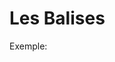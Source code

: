 <div w-full h-full>
    <div>
        <h1 w-40 pb-4 text-ts font-mono text-2xl>Les Balises</h1>
    </div>
    <div>
        <div>
        <ListCustom
        title="Est composée de deux éléments"
        :list="[
            `Une balise ouvrante <p>`,
            `Une balise fermante </p>`,
        ]"
        />
        </div> 
    </div>
    <p>Exemple:</p>

```html

````

</div>
